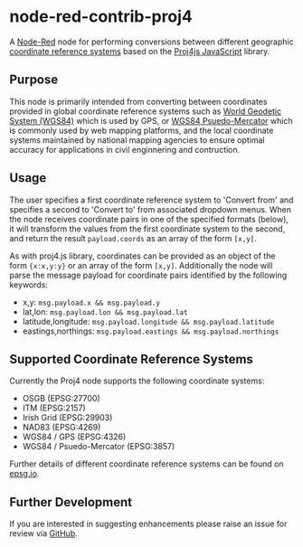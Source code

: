 # node-red-contrib-proj4
A [Node-Red](https://nodered.org/) node for performing conversions between different geographic [coordinate reference systems](https://en.wikipedia.org/wiki/Spatial_reference_system) based on the [Proj4js JavaScript](http://proj4js.org/) library.

## Purpose
This node is primarily intended from converting between coordinates provided in global coordinate reference systems such as [World Geodetic System (WGS84)](https://en.wikipedia.org/wiki/World_Geodetic_System) which is used by GPS, or [WGS84 Psuedo-Mercator](https://en.wikipedia.org/wiki/Web_Mercator_projection) which is commonly used by web mapping platforms, and the local coordinate systems maintained by national mapping agencies to ensure optimal accuracy for applications in civil enginnering and contruction.

## Usage
The user specifies a first coordinate reference system to 'Convert from' and specifies a second to 'Convert to' from associated dropdown menus. When the node receives coordinate pairs in one of the specified formats (below), it will transform the values from the first coordinate system to the second, and return the result `payload.coords` as an array of the form `[x,y]`.

As with proj4.js library, coordinates can be provided as an object of the form `{x:x,y:y}` or an array of the form `[x,y]`. Additionally the node will parse the message payload for coordinate pairs identified by the following keywords:
- x,y: `msg.payload.x && msg.payload.y`
- lat,lon: `msg.payload.lon && msg.payload.lat`
- latitude,longitude: `msg.payload.longitude && msg.payload.latitude`
- eastings,northings: `msg.payload.eastings && msg.payload.northings`

## Supported Coordinate Reference Systems
Currently the Proj4 node supports the following coordinate systems:
- OSGB (EPSG:27700)
- ITM (EPSG:2157)
- Irish Grid (EPSG:29903)
- NAD83 (EPSG:4269)
- WGS84 / GPS (EPSG:4326)
- WGS84 / Psuedo-Mercator (EPSG:3857)

Further details of different coordinate reference systems can be found on [epsg.io](https://epsg.io/).

## Further Development 
If you are interested in suggesting enhancements please raise an issue for review via [GitHub](https://github.com/virtualarchitectures/node-red-contrib-proj4).

